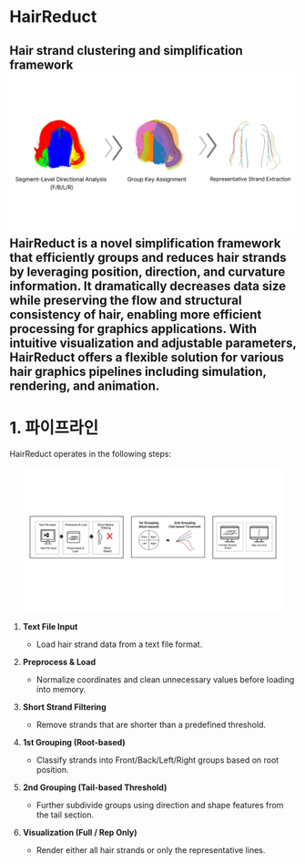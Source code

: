 # HairReduct
Hair strand clustering and simplification framework
![대표사진](results/rep.jpg)
HairReduct is a novel simplification framework that efficiently groups and reduces hair strands by leveraging position, direction, and curvature information. It dramatically decreases data size while preserving the flow and structural consistency of hair, enabling more efficient processing for graphics applications. With intuitive visualization and adjustable parameters, HairReduct offers a flexible solution for various hair graphics pipelines including simulation, rendering, and animation.
---
# 1. 파이프라인

HairReduct operates in the following steps:

<p align="center">
  <img src="results/pipeline.jpg" width="90%" alt="Pipeline of HairReduct"/>
</p>

1. **Text File Input**  
   - Load hair strand data from a text file format.

2. **Preprocess & Load**  
   - Normalize coordinates and clean unnecessary values before loading into memory.

3. **Short Strand Filtering**  
   - Remove strands that are shorter than a predefined threshold.

4. **1st Grouping (Root-based)**  
   - Classify strands into Front/Back/Left/Right groups based on root position.

5. **2nd Grouping (Tail-based Threshold)**  
   - Further subdivide groups using direction and shape features from the tail section.

6. **Visualization (Full / Rep Only)**  
   - Render either all hair strands or only the representative lines.

